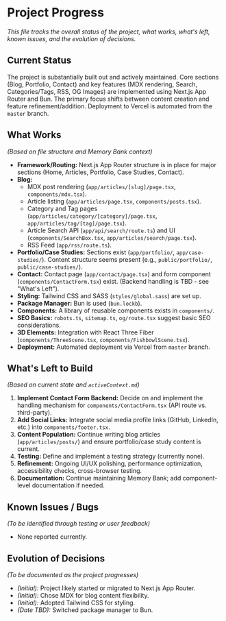 # Project Progress

*This file tracks the overall status of the project, what works, what's left, known issues, and the evolution of decisions.*

## Current Status

The project is substantially built out and actively maintained. Core sections (Blog, Portfolio, Contact) and key features (MDX rendering, Search, Categories/Tags, RSS, OG Images) are implemented using Next.js App Router and Bun. The primary focus shifts between content creation and feature refinement/addition. Deployment to Vercel is automated from the `master` branch.

## What Works

*(Based on file structure and Memory Bank context)*
- **Framework/Routing:** Next.js App Router structure is in place for major sections (Home, Articles, Portfolio, Case Studies, Contact).
- **Blog:**
    - MDX post rendering (`app/articles/[slug]/page.tsx`, `components/mdx.tsx`).
    - Article listing (`app/articles/page.tsx`, `components/posts.tsx`).
    - Category and Tag pages (`app/articles/category/[category]/page.tsx`, `app/articles/tag/[tag]/page.tsx`).
    - Article Search API (`app/api/search/route.ts`) and UI (`components/SearchBox.tsx`, `app/articles/search/page.tsx`).
    - RSS Feed (`app/rss/route.ts`).
- **Portfolio/Case Studies:** Sections exist (`app/portfolio/`, `app/case-studies/`). Content structure seems present (e.g., `public/portfolio/`, `public/case-studies/`).
- **Contact:** Contact page (`app/contact/page.tsx`) and form component (`components/ContactForm.tsx`) exist. (Backend handling is TBD - see "What's Left").
- **Styling:** Tailwind CSS and SASS (`styles/global.sass`) are set up.
- **Package Manager:** Bun is used (`bun.lockb`).
- **Components:** A library of reusable components exists in `components/`.
- **SEO Basics:** `robots.ts`, `sitemap.ts`, `og/route.tsx` suggest basic SEO considerations.
- **3D Elements:** Integration with React Three Fiber (`components/ThreeScene.tsx`, `components/FishbowlScene.tsx`).
- **Deployment:** Automated deployment via Vercel from `master` branch.

## What's Left to Build

*(Based on current state and `activeContext.md`)*
1.  **Implement Contact Form Backend:** Decide on and implement the handling mechanism for `components/ContactForm.tsx` (API route vs. third-party).
2.  **Add Social Links:** Integrate social media profile links (GitHub, LinkedIn, etc.) into `components/footer.tsx`.
3.  **Content Population:** Continue writing blog articles (`app/articles/posts/`) and ensure portfolio/case study content is current.
4.  **Testing:** Define and implement a testing strategy (currently none).
5.  **Refinement:** Ongoing UI/UX polishing, performance optimization, accessibility checks, cross-browser testing.
6.  **Documentation:** Continue maintaining Memory Bank; add component-level documentation if needed.

## Known Issues / Bugs

*(To be identified through testing or user feedback)*
- None reported currently.

## Evolution of Decisions

*(To be documented as the project progresses)*
- *(Initial):* Project likely started or migrated to Next.js App Router.
- *(Initial):* Chose MDX for blog content flexibility.
- *(Initial):* Adopted Tailwind CSS for styling.
- *(Date TBD):* Switched package manager to Bun.
